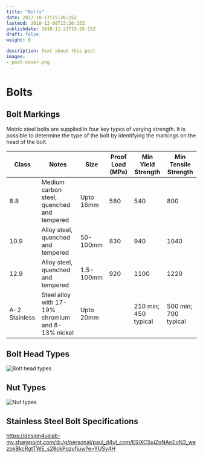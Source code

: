 ```yaml
---
title: "Bolts"
date: 2017-10-17T15:26:15Z
lastmod: 2018-12-08T15:26:15Z
publishdate: 2018-11-23T15:26:15Z
draft: false
weight: 9

description: Text about this post
images:
- post-cover.png
---
```


# Bolts

## Bolt Markings

Metric steel bolts are supplied in four key types of varying strength. It is possible to determine the type of the bolt by identifying the markings on the head of the bolt.

Class | Notes | Size | Proof Load (MPa) | Min Yield Strength | Min Tensile Strength
--- | --- | --- | --- | --- | --- 
8.8 | Medium carbon steel, quenched and tempered | Upto 16mm | 580 | 540 | 800
10.9 | Alloy steel, quenched and tempered | 50-100mm | 830 | 940 | 1040
12.9 | Alloy steel, quenched and tempered | 1.5-100mm | 920 | 1100 | 1220
A-2 Stainless | Steel alloy with 17-19% chromium and 8-13% nickel | Upto 20mm | | 210 min; 450 typical | 500 min; 700 typical

## Bolt Head Types

![Bolt head types](/images/bolt-head-types.png "Bolt Head Types")

## Nut Types

![Nut types](/images/bolt-head-nuts.png "Nut Types")


## Stainless Steel Bolt Specifications

https://design4uslab-my.sharepoint.com/:b:/g/personal/paul_d4ul_com/ESiXCSujZqNApEoN3_wezbkBkcRgtTWE_s28ckPqzyfjuw?e=YUSy4H